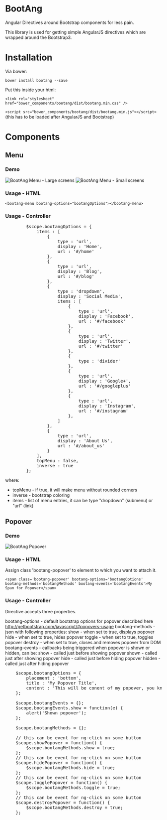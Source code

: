 BootAng
=======

Angular Directives  around Bootstrap components for less pain.

This library is used for getting simple AngularJS directives which are wrapped around the Bootstrap3.

# Installation

Via bower:

`bower install bootang --save`

Put this inside your html:

`<link rel="stylesheet" href="bower_components/bootang/dist/bootang.min.css" />`

`<script src="bower_components/bootang/dist/bootang.min.js"></script>` (this has to be loaded after AngularJS and Bootstrap)



# Components

## Menu

### Demo

![BootAng Menu - Large screens](http://s29.postimg.org/wc22yuel3/bootang_menu.png)
![BootAng Menu - Small screens](http://s30.postimg.org/r7fumyh35/bootang_menu_small.png)

### Usage - HTML

`<bootang-menu bootang-options="bootangOptions"></bootang-menu>`

### Usage - Controller
<pre>
		$scope.bootangOptions = {
			items : [
				{
					type : 'url',
					display : 'Home',
					url : '#/home'
				},
				{
					type : 'url',
					display : 'Blog',
					url : '#/blog'
				},
				{
					type : 'dropdown',
					display : 'Social Media',
					items : [
						{
							type : 'url',
							display : 'Facebook',
							url : '#/facebook'
						},
						{
							type : 'url',
							display : 'Twitter',
							url : '#/twitter'
						},
						{
							type : 'divider'
						},
						{
							type : 'url',
							display : 'Google+',
							url : '#/googleplus'
						},
						{
							type : 'url',
							display : 'Instagram',
							url : '#/instagram'
						},
					]
				},
				{
					type : 'url',
					display : 'About Us',
					url : '#/about_us'
				}
			],
			topMenu : false,
			inverse : true
		};
</pre>

where:
* topMenu - if true, it will make menu without rounded corners
* inverse - bootstrap coloring
* items - list of menu entries, it can be type "dropdown" (submenu) or "url" (link)
 

## Popover

### Demo

![BootAng Popover](http://s7.postimg.org/97c2zisyz/popover_title.png)

### Usage - HTML

Assign class 'bootang-popover' to element to which you want to attach it.

`<span class='bootang-popover' bootang-options='bootangOptions' bootang-methods='bootangMethods' bootang-events='bootangEvents'>My Span for Popover</span>`

### Usage - Controller

Directive accepts three properties.

bootang-options - default bootstrap options for popover described here http://getbootstrap.com/javascript/#popovers-usage
bootang-methods - json with following properties:
	show - when set to true, displays popover
	hide - when set to true, hides popover
	toggle - when set to true, toggles popover
	destroy - when set to true, closes and removes popover from DOM
bootang-events - callbacks being triggered when popover is shown or hidden, can be:
	show - called just before showing popover
	shown - called just after showing popover
	hide - called just before hiding popover
	hidden - called just after hiding popover

<pre>
	$scope.bootangOptions = {
		placement : 'bottom',
		title : 'My Popover Title',
		content : 'This will be conent of my popover, you know?'
	};
	
	$scope.bootangEvents = {};
	$scope.bootangEvents.show = function(e) {
		alert('Shown popover');
	};
	
	$scope.bootangMethods = {};
	
	// this can be event for ng-click on some button
	$scope.showPopover = function() {
		$scope.bootangMethods.show = true;
	};
	// this can be event for ng-click on some button
	$scope.hidePopover = function() {
		$scope.bootangMethods.hide = true;
	};
	// this can be event for ng-click on some button
	$scope.togglePopover = function() {
		$scope.bootangMethods.toggle = true;
	};
	// this can be event for ng-click on some button
	$scope.destroyPopover = function() {
		$scope.bootangMethods.destroy = true;
	};
</pre>
